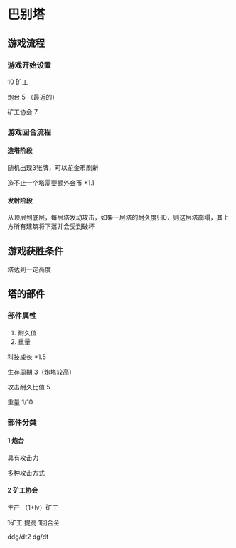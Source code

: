# 巴别塔

## 游戏流程

### 游戏开始设置

10 矿工

炮台 5 （最近的）

矿工协会 7 

### 游戏回合流程

#### 造塔阶段

随机出现3张牌，可以花金币刷新

造不止一个塔需要额外金币 *1.1

#### 发射阶段

从顶层到底层，每层塔发动攻击，如果一层塔的耐久度归0，则这层塔崩塌，其上方所有建筑将下落并会受到破坏

## 游戏获胜条件

塔达到一定高度

## 塔的部件

### 部件属性

1. 耐久值
2. 重量

科技成长 *1.5

生存周期 3（炮塔较高）

攻击耐久比值 5

重量 1/10

### 部件分类

#### 1 炮台

具有攻击力

多种攻击方式

#### 2 矿工协会

生产 （1+lv）矿工

1矿工 提高 1回合金

ddg/dt2
dg/dt